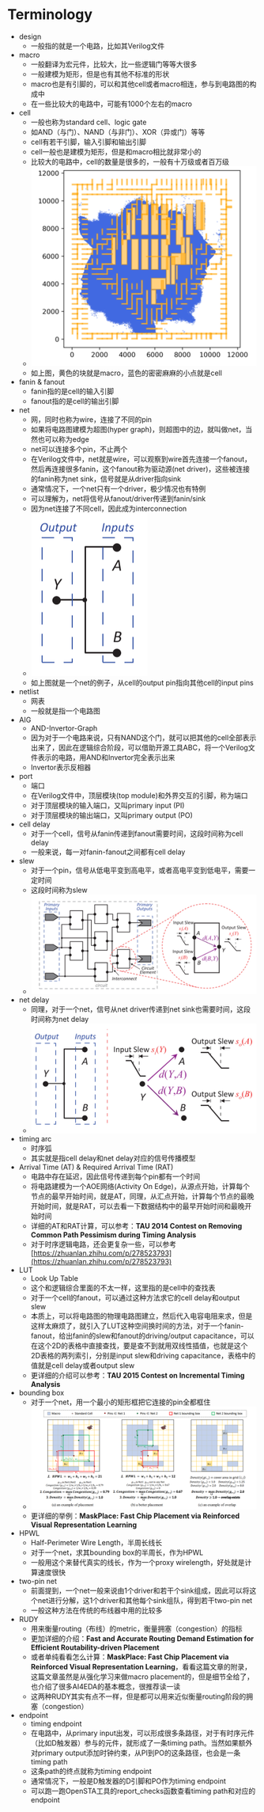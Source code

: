# Terminology
- design
  - 一般指的就是一个电路，比如其Verilog文件
- macro
  - 一般翻译为宏元件，比较大，比一些逻辑门等等大很多
  - 一般建模为矩形，但是也有其他不标准的形状
  - macro也是有引脚的，可以和其他cell或者macro相连，参与到电路图的构成中
  - 在一些比较大的电路中，可能有1000个左右的macro
- cell
  - 一般也称为standard cell、logic gate
  - 如AND（与门）、NAND（与非门）、XOR（异或门）等等
  - cell有若干引脚，输入引脚和输出引脚
  - cell一般也是建模为矩形，但是和macro相比就非常小的
  - 比较大的电路中，cell的数量是很多的，一般有十万级或者百万级
  - ![](fig/Snipaste_2023-01-04_18-39-18.png)
  - 如上图，黄色的块就是macro，蓝色的密密麻麻的小点就是cell
- fanin & fanout
  - fanin指的是cell的输入引脚
  - fanout指的是cell的输出引脚
- net
  - 网，同时也称为wire，连接了不同的pin
  - 如果将电路图建模为超图(hyper graph)，则超图中的边，就叫做net，当然也可以称为edge
  - net可以连接多个pin，不止两个
  - 在Verilog文件中，net就是wire，可以观察到wire首先连接一个fanout，然后再连接很多fanin，这个fanout称为驱动源(net driver)，这些被连接的fanin称为net sink，信号就是从driver指向sink
  - 通常情况下，一个net只有一个driver，极少情况也有特例
  - 可以理解为，net将信号从fanout/driver传递到fanin/sink
  - 因为net连接了不同cell，因此成为interconnection
  - ![](fig/Snipaste_2023-01-04_18-42-03.png)
  - 如上图就是一个net的例子，从cell的output pin指向其他cell的input pins
- netlist
  - 网表
  - 一般就是指一个电路图
- AIG
  - AND-Invertor-Graph
  - 因为对于一个电路来说，只有NAND这个门，就可以把其他的cell全部表示出来了，因此在逻辑综合阶段，可以借助开源工具ABC，将一个Verilog文件表示的电路，用AND和Invertor完全表示出来
  - Invertor表示反相器
- port
  - 端口
  - 在Verilog文件中，顶层模块(top module)和外界交互的引脚，称为端口
  - 对于顶层模块的输入端口，又叫primary input (PI)
  - 对于顶层模块的输出端口，又叫primary output (PO)
- cell delay
  - 对于一个cell，信号从fanin传递到fanout需要时间，这段时间称为cell delay
  - 一般来说，每一对fanin-fanout之间都有cell delay
- slew
  - 对于一个pin，信号从低电平变到高电平，或者高电平变到低电平，需要一定时间
  - 这段时间称为slew
  - ![](fig/Snipaste_2023-01-04_18-47-11.jpg)
- net delay
  - 同理，对于一个net，信号从net driver传递到net sink也需要时间，这段时间称为net delay
  - ![](fig/Snipaste_2023-01-04_18-48-15.jpg)
- timing arc
  - 时序弧
  - 其实就是指cell delay和net delay对应的信号传播模型
- Arrival Time (AT) & Required Arrival Time (RAT)
  - 电路中存在延迟，因此信号传递到每个pin都有一个时间
  - 将电路建模为一个AOE网络(Activity On Edge)，从源点开始，计算每个节点的最早开始时间，就是AT，同理，从汇点开始，计算每个节点的最晚开始时间，就是RAT，可以去看一下数据结构中的最早开始时间和最晚开始时间
  - 详细的AT和RAT计算，可以参考：**TAU 2014 Contest on Removing Common Path Pessimism during Timing Analysis**
  - 对于时序逻辑电路，还会更复杂一些，可以参考[https://zhuanlan.zhihu.com/p/278523793](https://zhuanlan.zhihu.com/p/278523793)
- LUT
  - Look Up Table
  - 这个和逻辑综合里面的不太一样，这里指的是cell中的查找表
  - 对于一个cell的fanout，可以通过这种方法求它的cell delay和output slew
  - 本质上，可以将电路图的物理电路图建立，然后代入电容电阻来求，但是这样太麻烦了，就引入了LUT这种空间换时间的方法，对于一个fanin-fanout，给出fanin的slew和fanout的driving/output capacitance，可以在这个2D的表格中直接查找，要是查不到就用双线性插值，也就是这个2D表格的两列索引，分别是input slew和driving capacitance，表格中的值就是cell delay或者output slew
  - 更详细的介绍可以参考：**TAU 2015 Contest on Incremental Timing Analysis**
- bounding box
  - 对于一个net，用一个最小的矩形框把它连接的pin全都框住
  - ![](fig/Snipaste_2023-01-04_19-42-30.jpg)
  - 更详细的举例：**MaskPlace: Fast Chip Placement via Reinforced Visual Representation Learning**
- HPWL
  - Half-Perimeter Wire Length，半周长线长
  - 对于一个net，求其bounding box的半周长，作为HPWL
  - 一般用这个来替代真实的线长，作为一个proxy wirelength，好处就是计算速度很快
- two-pin net
  - 前面提到，一个net一般来说由1个driver和若干个sink组成，因此可以将这个net进行分解，这1个driver和其他每个sink组队，得到若干two-pin net
  - 一般这种方法在传统的布线器中用的比较多
- RUDY
  - 用来衡量routing（布线）的metric，衡量拥塞（congestion）的指标
  - 更加详细的介绍：**Fast and Accurate Routing Demand Estimation for Efficient Routability-driven Placement**
  - 或者单纯看看怎么计算：**MaskPlace: Fast Chip Placement via Reinforced Visual Representation Learning**，看看这篇文章的附录，这篇文章虽然是从强化学习来做macro placement的，但是细节全给了，也介绍了很多AI4EDA的基本概念，很推荐读一读
  - 这两种RUDY其实有点不一样，但是都可以用来近似衡量routing阶段的拥塞（congestion）
- endpoint
  - timing endpoint
  - 在电路中，从primary input出发，可以形成很多条路径，对于有时序元件（比如D触发器）参与的元件，就形成了一条timing path。当然如果额外对primary output添加时钟约束，从PI到PO的这条路径，也会是一条timing path
  - 这条path的终点就称为timing endpoint
  - 通常情况下，一般是D触发器的D引脚和PO作为timing endpoint
  - 可以跑一跑OpenSTA工具的report_checks函数查看timing path和对应的endpoint